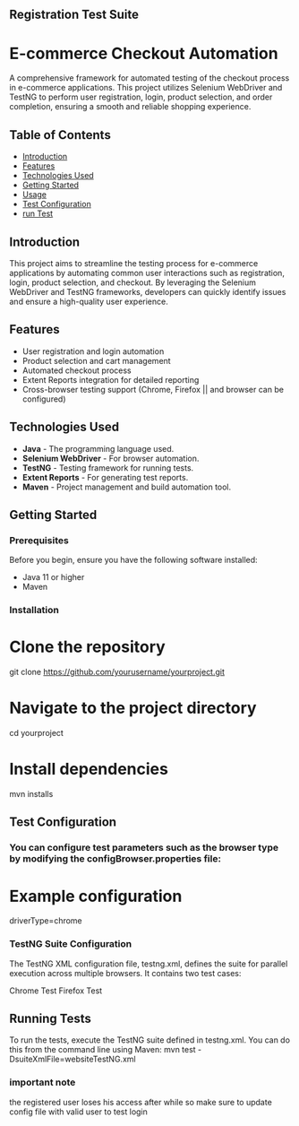 ## Registration Test Suite

# E-commerce Checkout Automation

A comprehensive framework for automated testing of the checkout process in e-commerce applications. This project utilizes Selenium WebDriver and TestNG to perform user registration, login, product selection, and order completion, ensuring a smooth and reliable shopping experience.


## Table of Contents

- [Introduction](#introduction)
- [Features](#features)
- [Technologies Used](#technologies-used)
- [Getting Started](#getting-started)
- [Usage](#usage)
- [Test Configuration](#test-configuration)
- [run Test ](#running-tests)

## Introduction

This project aims to streamline the testing process for e-commerce applications by automating common user interactions such as registration, login, product selection, and checkout. By leveraging the Selenium WebDriver and TestNG frameworks, developers can quickly identify issues and ensure a high-quality user experience.

## Features

- User registration and login automation
- Product selection and cart management
- Automated checkout process
- Extent Reports integration for detailed reporting
- Cross-browser testing support (Chrome, Firefox || and browser can be configured)


## Technologies Used

- **Java** - The programming language used.
- **Selenium WebDriver** - For browser automation.
- **TestNG** - Testing framework for running tests.
- **Extent Reports** - For generating test reports.
- **Maven** - Project management and build automation tool.


## Getting Started

### Prerequisites

Before you begin, ensure you have the following software installed:

- Java 11 or higher
- Maven


### Installation

# Clone the repository
git clone https://github.com/yourusername/yourproject.git

# Navigate to the project directory
cd yourproject

# Install dependencies
mvn installs


## Test Configuration

### You can configure test parameters such as the browser type by modifying the configBrowser.properties file:

# Example configuration
driverType=chrome

### TestNG Suite Configuration

The TestNG XML configuration file, testng.xml, defines the suite for parallel execution across multiple browsers. It
contains two test cases:

Chrome Test
Firefox Test


## Running Tests

To run the tests, execute the TestNG suite defined in testng.xml. You can do this from the command line using Maven:
mvn test -DsuiteXmlFile=websiteTestNG.xml

### important note 
the registered user loses his access after while so make sure to update config file with valid user to test login


